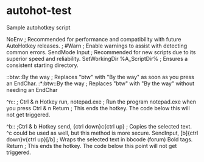 # autohot-test
Sample autohotkey script

NoEnv  ; Recommended for performance and compatibility with future AutoHotkey releases.
; #Warn  ; Enable warnings to assist with detecting common errors.
SendMode Input  ; Recommended for new scripts due to its superior speed and reliability.
SetWorkingDir %A_ScriptDir%  ; Ensures a consistent starting directory.

::btw::By the way ; Replaces "btw" with "By the way" as soon as you press an EndChar.
:*:btw::By the way ; Replaces "btw" with "By the way" without needing an EndChar

^n:: ; Ctrl & n Hotkey
	run, notepad.exe
; Run the program notepad.exe when you press Ctrl & n
Return
; This ends the hotkey. The code below this will not get triggered.

^b::
;Ctrl & b Hotkey
	send, {ctrl down}c{ctrl up}
; Copies the selected text. ^c could be used as well, but this method is more secure.
	SendInput, [b]{ctrl down}v{ctrl up}[/b] ; Wraps the selected text in bbcode (forum) Bold tags.
Return
; This ends the hotkey. The code below this point will not get triggered.
